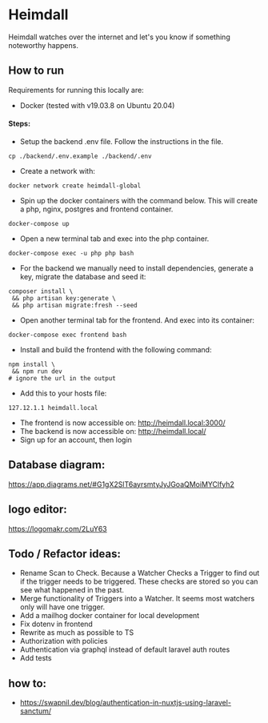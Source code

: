 # Heimdall

Heimdall watches over the internet and let's you know if something noteworthy happens.

## How to run

Requirements for running this locally are:

- Docker (tested with v19.03.8 on Ubuntu 20.04)

#### Steps:

- Setup the backend .env file. Follow the instructions in the file.
```
cp ./backend/.env.example ./backend/.env
```   
- Create a network with:
```
docker network create heimdall-global
```
- Spin up the docker containers with the command below. This will create a php, 
    nginx, postgres and frontend container.
```
docker-compose up
``` 
- Open a new terminal tab and exec into the php container. 
```
docker-compose exec -u php php bash
```
- For the backend we manually need to install dependencies, generate a key, 
    migrate the database and seed it:
```
composer install \
 && php artisan key:generate \
 && php artisan migrate:fresh --seed
```
- Open another terminal tab for the frontend. And exec into its container:
```
docker-compose exec frontend bash 
```
- Install and build the frontend with the following command:
```
npm install \
 && npm run dev 
# ignore the url in the output
```
- Add this to your hosts file: 
```
127.12.1.1 heimdall.local
```
- The frontend is now accessible on: http://heimdall.local:3000/
- The backend is now accessible on: http://heimdall.local/
- Sign up for an account, then login

## Database diagram: 
https://app.diagrams.net/#G1gX2SlT6ayrsmtyJyJGoaQMoiMYClfyh2

## logo editor:
https://logomakr.com/2LuY63

## Todo / Refactor ideas:

- Rename Scan to Check. Because a Watcher Checks a Trigger to find out if the trigger needs to be triggered. These checks are stored so you can see what happened in the past.
- Merge functionality of Triggers into a Watcher. It seems most watchers only will have one trigger.
- Add a mailhog docker container for local development 
- Fix dotenv in frontend
- Rewrite as much as possible to TS
- Authorization with policies
- Authentication via graphql instead of default laravel auth routes
- Add tests

## how to:

- https://swapnil.dev/blog/authentication-in-nuxtjs-using-laravel-sanctum/
